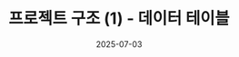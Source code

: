 ---
layout: post
title: "프로젝트 구조 (1) - 데이터 테이블"
date: 2025-07-03
categories: [Structure]
#image: /assets/images/icon_download.png
excerpt: " ..."
---